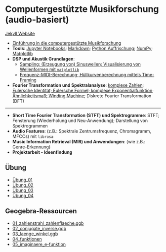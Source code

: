 # Computergestützte Musikforschung (audio-basiert)

[Jekyll Website](https://dkyuh.github.io/cmf_2023_24/)

- [Einführung in die computergestützte Musikforschung](/cmf_jekyll/_site/assets/slides/00_intro_cmf.pdf)
- **Tools**: [Jupyter Notebooks](/cmf_jekyll/assets/notebooks/jupyter_notebook.ipynb); [Markdown](/cmf_jekyll/_posts/2023-10-10-markdown.md); [Python Auffrischung](/cmf_jekyll/assets/notebooks/python_auffrischung.ipynb); [NumPy](/cmf_jekyll/assets/notebooks/numpy.ipynb); [Matplotlib](/cmf_jekyll/assets/notebooks/matplotlib.ipynb)
- **DSP und Akustik Grundlagen**:
	- [Sampling; (Erzeugung von) Sinuswellen; Visualisierung von Wellenformen mit `matplotlib`](/cmf_jekyll/_site/2023/10/31/sinuswelle-erzeugen.html)
	- [Frequenz-MIDI-Berechnung; Hüllkurvenberechnung mittels Time-Framing](/cmf_jekyll/assets/notebooks/midifreq_timeframing.ipynb)
- **Fourier Transformation und Spektralanalyse**: [komplexe Zahlen](/cmf_jekyll/assets/notebooks/komplexe_zahlen.ipynb); [Eulersche Identität; Eulersche Formel; komplexe Exponentialfunktion](/cmf_jekyll/assets/notebooks/euler.ipynb); [Ähnlichkeitsmaß; Winding Machine](/cmf_jekyll/assets/notebooks/winding_machine.ipynb); Diskrete Fourier Transformation (DFT)
---
- **Short Time Fourier Transformation (STFT) und Spektrogramme**: STFT; Fensterung (Wiederholung und Neu-Anwendung); Darstellung von Spektrogrammen
- **Audio Features**: (z.B.: Spektrale Zentrumsfrequenz, Chromagramm, MFCCs) mit `librosa`
- **Music Information Retrieval (MIR) und Anwendungen**: (wie z.B.: Genre-Erkennung)
- **Projektarbeit - Ideenfindung**

## Übung

- [Übung_01](/cmf_jekyll/assets/uebungen/TCGM_01.ipynb)
- [Übung_02](/cmf_jekyll/assets/uebungen/TCGM_02.ipynb)
- [Übung_03](/cmf_jekyll/assets/uebungen/TCGM_03.ipynb)
- [Übung_04](/cmf_jekyll/assets/uebungen/TCGM_04.ipynb)

## Geogebra-Ressourcen

- [01_zahlenstrahl_zahlenflaeche.ggb](/cmf_jekyll/assets/geogebra/01_zahlenstrahl_zahlenflaeche.ggb)
- [02_conjugate_inverse.ggb](/cmf_jekyll/assets/geogebra/02_conjugate_inverse.ggb)
- [03_laenge_winkel.ggb](/cmf_jekyll/assets/geogebra/03_laenge_winkel.ggb)
- [04_funktionen](/cmf_jekyll/assets/geogebra/04_funktionen.ggb)
- [05_imaginaere_e-funktion](/cmf_jekyll/assets/geogebra/05_imaginaere_e-funktion.ggb)
